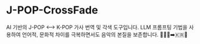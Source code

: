 # J-POP-CrossFade
AI 기반의 J-POP &lt;--> K-POP 가사 번역 및 각색 도구입니다. LLM 프롬프팅 기법을 사용하여 언어적, 문화적 차이를 극복하면서도 음악의 본질을 보존합니다. 🎵🇯🇵➡️🇰🇷🎤
